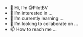- 👋 Hi, I’m @PilotBV
- 👀 I’m interested in ...
- 🌱 I’m currently learning ...
- 💞️ I’m looking to collaborate on ...
- 📫 How to reach me ...

<!---
PilotBV/PilotBV is a ✨ special ✨ repository because its `README.md` (this file) appears on your GitHub profile.
You can click the Preview link to take a look at your changes.
--->
